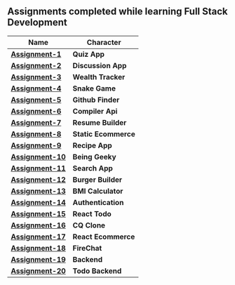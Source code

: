 ## Assignments completed while learning Full Stack Development

| Name     | Character |
| ---      | ---       |
| **[Assignment-1](https://github.com/hvirmani/assignment-1)** |**Quiz App**|
| **[Assignment-2](https://github.com/hvirmani/assignment-2)** | **Discussion App**| 
| **[Assignment-3](https://github.com/hvirmani/assignment-3)** | **Wealth Tracker**| 
| **[Assignment-4](https://github.com/hvirmani/assignment-4)** | **Snake Game**| 
| **[Assignment-5](https://github.com/hvirmani/assignment-5)** | **Github Finder**| 
| **[Assignment-6](https://github.com/hvirmani/assignment-6)** | **Compiler Api**| 
| **[Assignment-7](https://github.com/hvirmani/assignment-7)** | **Resume Builder**| 
| **[Assignment-8](https://github.com/hvirmani/assignment-8)** | **Static Ecommerce**| 
| **[Assignment-9](https://github.com/hvirmani/assignment-9)** | **Recipe App**| 
| **[Assignment-10](https://github.com/hvirmani/assignment-10)** | **Being Geeky**| 
| **[Assignment-11](https://github.com/hvirmani/assignment-11)** | **Search App**| 
| **[Assignment-12](https://github.com/hvirmani/assignment-12)** | **Burger Builder**| 
| **[Assignment-13](https://github.com/hvirmani/assignment-13)** | **BMI Calculator**| 
| **[Assignment-14](https://github.com/hvirmani/assignment-14)** | **Authentication**| 
| **[Assignment-15](https://determined-wiles-e53395.netlify.app)** | **React Todo**| 
| **[Assignment-16](https://stupefied-shannon-1bea9a.netlify.app)** | **CQ Clone**| 
| **[Assignment-17](https://github.com/hvirmani/assignment-17)** | **React Ecommerce**| 
| **[Assignment-18](https://compassionate-carson-8f9d15.netlify.app)** | **FireChat**| 
| **[Assignment-19](https://github.com/hvirmani/assignment-19)** | **Backend**| 
| **[Assignment-20](https://github.com/hvirmani/assignment-20)** | **Todo Backend**| 
